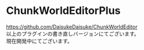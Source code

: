 # ChunkWorldEditorPlus

https://github.com/DaisukeDaisuke/ChunkWorldEditor  
以上のプラグインの書き直しバージョンにてございます。  
現在開発中にてございます。  

